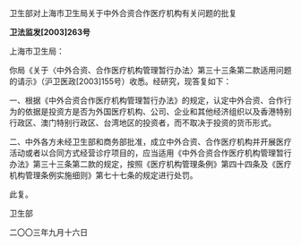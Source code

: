卫生部对上海市卫生局关于中外合资合作医疗机构有关问题的批复

**卫法监发\[2003\]263号**

上海市卫生局：

你局《关于〈中外合资、合作医疗机构管理暂行办法〉第三十三条第二款适用问题的请示》（沪卫医政\[2003\]155号）收悉。经研究，现答复如下：

一、根据《中外合资合作医疗机构管理暂行办法》的规定，认定中外合资、合作行为的依据是投资方是否为外国医疗机构、公司、企业和其他经济组织以及香港特别行政区、澳门特别行政区、台湾地区的投资者，而不取决于投资的货币形式。

二、中外各方未经卫生部和商务部批准，成立中外合资、合作医疗机构并开展医疗活动或者以合同方式经营诊疗项目的，应当适用《中外合资合作医疗机构管理暂行办法》第三十三条第二款的规定，按照《医疗机构管理条例》第四十四条及《医疗机构管理条例实施细则》第七十七条的规定进行处罚。

此复。

卫生部

二〇〇三年九月十六日
